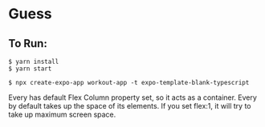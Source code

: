 # Guess

## To Run:

```
$ yarn install
$ yarn start

```

`$ npx create-expo-app workout-app -t expo-template-blank-typescript`

Every <View> has default Flex Column property set, so it acts as a container.
Every <View> by default takes up the space of its elements. If you set flex:1, it will try to take up maximum screen space.